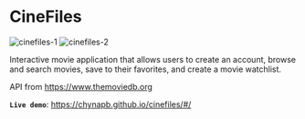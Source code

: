 # CineFiles

![cinefiles-1](https://github.com/chynapb/cinefiles/assets/110194146/990a11cb-19c5-4e46-9fb5-873b8c4bc429)
![cinefiles-2](https://github.com/chynapb/cinefiles/assets/110194146/6e97aa3c-5b5b-4fdc-8d63-3e3596bc4921)

Interactive movie application that allows users to create an account, browse and search movies, save to their favorites, and create a movie watchlist.

API from https://www.themoviedb.org

**`Live demo`**: https://chynapb.github.io/cinefiles/#/
